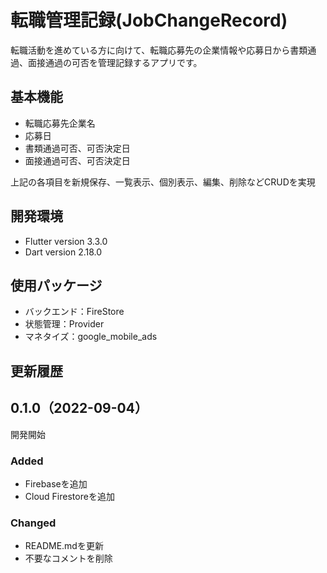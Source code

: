 # 転職管理記録(JobChangeRecord)

転職活動を進めている方に向けて、転職応募先の企業情報や応募日から書類通過、面接通過の可否を管理記録するアプリです。

## 基本機能

- 転職応募先企業名
- 応募日
- 書類通過可否、可否決定日
- 面接通過可否、可否決定日

上記の各項目を新規保存、一覧表示、個別表示、編集、削除などCRUDを実現

## 開発環境

- Flutter version 3.3.0
- Dart version 2.18.0

## 使用パッケージ

- バックエンド：FireStore
- 状態管理：Provider
- マネタイズ：google_mobile_ads

## 更新履歴

## 0.1.0（2022-09-04）
開発開始
### Added
- Firebaseを追加
- Cloud Firestoreを追加
### Changed
- README.mdを更新
- 不要なコメントを削除

<!-- https://www.gitlab.jp/blog/2022/08/01/readme/ -->
